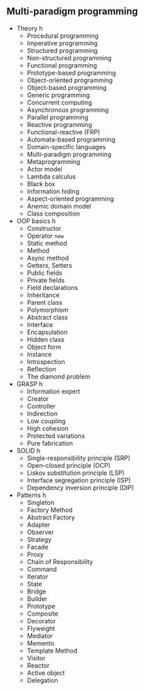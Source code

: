## Multi-paradigm programming

- Theory h
  - Procedural programming
  - Imperative programming
  - Structured programming
  - Non-structured programming
  - Functional programming
  - Prototype-based programming
  - Object-oriented programming
  - Object-based programming
  - Generic programming
  - Concurrent computing
  - Asynchronous programming
  - Parallel programming
  - Reactive programming
  - Functional-reactive (FRP)
  - Automata-based programming
  - Domain-specific languages
  - Multi-paradigm programming
  - Metaprogramming
  - Actor model
  - Lambda calculus
  - Black box
  - Information hiding
  - Aspect-oriented programming
  - Anemic domain model
  - Class composition
- OOP basics h
  - Constructor
  - Operator `new`
  - Static method
  - Method
  - Async method
  - Getters, Setters
  - Public fields
  - Private fields
  - Field declarations
  - Inheritance
  - Parent class
  - Polymorphism
  - Abstract class
  - Interface
  - Encapsulation
  - Hidden class
  - Object form
  - Instance
  - Introspection
  - Reflection
  - The diamond problem
- GRASP h
  - Information expert
  - Creator
  - Controller
  - Indirection
  - Low coupling
  - High cohesion
  - Protected variations
  - Pure fabrication
- SOLID h
  - Single-responsibility principle (SRP)
  - Open–closed principle (OCP)
  - Liskov substitution principle (LSP)
  - Interface segregation principle (ISP)
  - Dependency inversion principle (DIP)
- Patterns h
  - Singleton
  - Factory Method
  - Abstract Factory
  - Adapter
  - Observer
  - Strategy
  - Facade
  - Proxy
  - Chain of Responsibility
  - Command
  - Iterator
  - State
  - Bridge
  - Builder
  - Prototype
  - Composite
  - Decorator
  - Flyweight
  - Mediator
  - Memento
  - Template Method
  - Visitor
  - Reactor
  - Active object
  - Delegation
